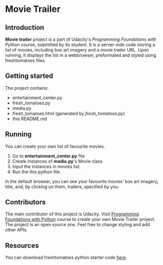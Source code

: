 # Movie Trailer
## Introduction

**Movie trailer** project is a part of Udacity's _Programming Foundations with Python_ course, submitted by its student. 
It is a server-side code storing a list of movies, including box art imagery and a movie trailer URL. 
Upon running, it displays the list in a webbrowser, preformated and styled using freshtomatoes files. 

## Getting started

The project contains:
- entertainment_center.py
- fresh_tomatoes.py
- media.py 
- fresh_tomatoes.html (generated by _fresh_tomatoes.py_)
- this README.md

## Running

You can create your own list of favourite movies. 

1. Go to **entertainment_center.py** file 
2. Create instances of **media.py**'s Movie class
3. Input the instances in movies list.
4. Run the this python file.

In the default browser, you can see your favourite movies' box art imagery, title, and, by clicking on them, trailers, specified by you.

## Contributors

The main contributor of this project is Udacity. Visit [Programming Foundations with Python](https://classroom.udacity.com/courses/ud036) course to create your own Movie Trailer project.
 The project is an open source one. Feel free to change styling and add other APIs.

## Resources

You can download freshtomatoes python starter code [here](https://github.com/adarsh0806/ud036_StarterCode/blob/master/fresh_tomatoes.py.).
